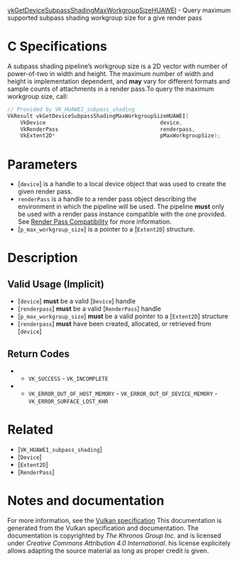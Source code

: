 [vkGetDeviceSubpassShadingMaxWorkgroupSizeHUAWEI](https://www.khronos.org/registry/vulkan/specs/1.3-extensions/man/html/vkGetDeviceSubpassShadingMaxWorkgroupSizeHUAWEI.html) - Query maximum supported subpass shading workgroup size for a give render pass

# C Specifications
A subpass shading pipeline’s workgroup size is a 2D vector with number of
power-of-two in width and height.
The maximum number of width and height is implementation dependent, and  **may** 
vary for different formats and sample counts of attachments in a render
pass.To query the maximum workgroup size, call:
```c
// Provided by VK_HUAWEI_subpass_shading
VkResult vkGetDeviceSubpassShadingMaxWorkgroupSizeHUAWEI(
    VkDevice                                    device,
    VkRenderPass                                renderpass,
    VkExtent2D*                                 pMaxWorkgroupSize);
```

# Parameters
- [`device`] is a handle to a local device object that was used to create the given render pass.
- `renderPass` is a handle to a render pass object describing the environment in which the pipeline will be used. The pipeline  **must**  only be used with a render pass instance compatible with the one provided. See [Render Pass Compatibility](https://www.khronos.org/registry/vulkan/specs/1.3-extensions/html/vkspec.html#renderpass-compatibility) for more information.
- [`p_max_workgroup_size`] is a pointer to a [`Extent2D`] structure.

# Description
## Valid Usage (Implicit)
-  [`device`] **must**  be a valid [`Device`] handle
-  [`renderpass`] **must**  be a valid [`RenderPass`] handle
-  [`p_max_workgroup_size`] **must**  be a valid pointer to a [`Extent2D`] structure
-  [`renderpass`] **must**  have been created, allocated, or retrieved from [`device`]

## Return Codes
*   - `VK_SUCCESS`  - `VK_INCOMPLETE` 
*   - `VK_ERROR_OUT_OF_HOST_MEMORY`  - `VK_ERROR_OUT_OF_DEVICE_MEMORY`  - `VK_ERROR_SURFACE_LOST_KHR`

# Related
- [`VK_HUAWEI_subpass_shading`]
- [`Device`]
- [`Extent2D`]
- [`RenderPass`]

# Notes and documentation
For more information, see the [Vulkan specification](https://www.khronos.org/registry/vulkan/specs/1.3-extensions/html/vkspec.html)
This documentation is generated from the Vulkan specification and documentation.
The documentation is copyrighted by *The Khronos Group Inc.* and is licensed under *Creative Commons Attribution 4.0 International*.
his license explicitely allows adapting the source material as long as proper credit is given.
        
